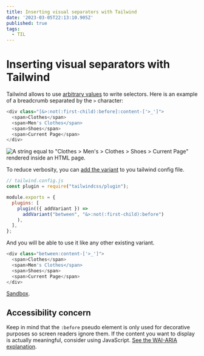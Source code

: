 ```yaml
---
title: Inserting visual separators with Tailwind
date: '2023-03-05T22:13:10.905Z'
published: true
tags:
  - TIL
---
```


# Inserting visual separators with Tailwind

Tailwind allows to use [arbitrary values](https://tailwindcss.com/docs/hover-focus-and-other-states#using-arbitrary-variants "") to write selectors. Here is an example of a breadcrumb separated by the `>` character:

```javascript
<div class="[&>:not(:first-child):before]:content-['>_']">
  <span>Clothes</span>
  <span>Men's Clothes</span>
  <span>Shoes</span>
  <span>Current Page</span>
</div>
```

![A string equal to "Clothes > Men's > Clothes > Shoes > Current Page" rendered inside an HTML page.](https://assets.tina.io/388cd044-c947-463a-aa2b-0bc55cbd986a/til/inserting-visual-separators-with-tailwind_breadcrumb.png "Breadcrumb generated by the code above.")

To reduce verbosity, you can [add the variant](https://tailwindcss.com/docs/plugins#adding-variants "") to you tailwind config file.

```javascript
// tailwind.config.js
const plugin = require("tailwindcss/plugin");

module.exports = {
  plugins: [
    plugin(({ addVariant }) =>
      addVariant("between", "&>:not(:first-child):before")
    ),
  ],
};
```

And you will be able to use it like any other existing variant.

```javascript
<div class="between:content-['>_']">
  <span>Clothes</span>
  <span>Men's Clothes</span>
  <span>Shoes</span>
  <span>Current Page</span>
</div>
```

[Sandbox](https://play.tailwindcss.com/4xS3OI7p2m "").

## Accessibility concern

Keep in mind that the `:before` pseudo element is only used for decorative purposes so screen readers ignore them. If the content you want to display is actually meaningful, consider using JavaScript. [See the WAI-ARIA explanation](https://www.w3.org/WAI/ARIA/apg/patterns/breadcrumb/examples/breadcrumb/ "").
